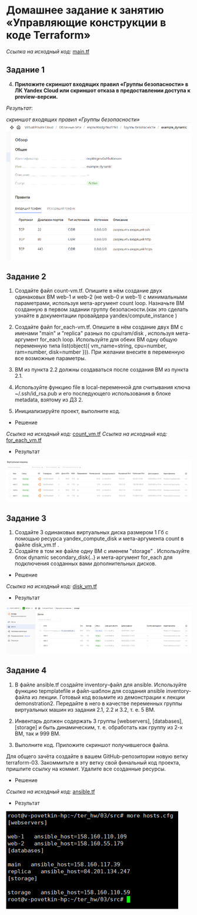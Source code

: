 # Домашнее задание к занятию «Управляющие конструкции в коде Terraform»

*Ссылка на исходный код:* [main.tf](./home_work/ter_03/src/)

## Задание 1

4. **Приложите скриншот входящих правил «Группы безопасности» в ЛК Yandex Cloud или скриншот отказа в предоставлении доступа к preview-версии.**

_Результат_: 

*скриншот входящих правил «Группы безопасности»*
![ter3-task1-1](./home_work/ter_03/task1/Screenshot_1.png)


## Задание 2


1. Создайте файл count-vm.tf. Опишите в нём создание двух одинаковых ВМ web-1 и web-2 (не web-0 и web-1) с минимальными параметрами, используя мета-аргумент count loop. Назначьте ВМ созданную в первом задании группу безопасности.(как это сделать узнайте в документации провайдера yandex/compute_instance )

2. Создайте файл for_each-vm.tf. Опишите в нём создание двух ВМ с именами "main" и "replica" разных по cpu/ram/disk , используя мета-аргумент for_each loop. Используйте для обеих ВМ одну общую переменную типа list(object({ vm_name=string, cpu=number, ram=number, disk=number })). При желании внесите в переменную все возможные параметры.

3. ВМ из пункта 2.2 должны создаваться после создания ВМ из пункта 2.1.
4. Используйте функцию file в local-переменной для считывания ключа ~/.ssh/id_rsa.pub и его последующего использования в блоке metadata, взятому из ДЗ 2.
5. Инициализируйте проект, выполните код.


* Решение

*Ссылка на исходный код:* [count_vm.tf](./home_work/ter_03/src/count_vm.tf)
*Ссылка на исходный код:* [for_each_vm.tf](./home_work/ter_03/src/for_each_vm.tf)

* Результат

![ter3-task2-1](./home_work/ter_03/task2/Screenshot_1.png)


## Задание 3

1. Создайте 3 одинаковых виртуальных диска размером 1 Гб с помощью ресурса yandex_compute_disk и мета-аргумента count в файле disk_vm.tf .
2. Создайте в том же файле одну ВМ c именем "storage" . Используйте блок dynamic secondary_disk{..} и мета-аргумент for_each для подключения созданных вами дополнительных дисков.

* Решение

*Ссылка на исходный код:* [disk_vm.tf](./home_work/ter_03/src/disk_vm.tf)

* Результат

![ter3-task3-1](./home_work/ter_03/task3/Screenshot_1.png)


## Задание 4

1. В файле ansible.tf создайте inventory-файл для ansible. Используйте функцию tepmplatefile и файл-шаблон для создания ansible inventory-файла из лекции. Готовый код возьмите из демонстрации к лекции demonstration2. Передайте в него в качестве переменных группы виртуальных машин из задания 2.1, 2.2 и 3.2, т. е. 5 ВМ.

2. Инвентарь должен содержать 3 группы [webservers], [databases], [storage] и быть динамическим, т. е. обработать как группу из 2-х ВМ, так и 999 ВМ.

3. Выполните код. Приложите скриншот получившегося файла.

Для общего зачёта создайте в вашем GitHub-репозитории новую ветку terraform-03. Закоммитьте в эту ветку свой финальный код проекта, пришлите ссылку на коммит.
Удалите все созданные ресурсы.

* Решение

*Ссылка на исходный код:* [ansible.tf](./home_work/ter_03/src/ansible.tf)

* Результат

![ter3-task4-1](./home_work/ter_03/task4/Screenshot_1.png)